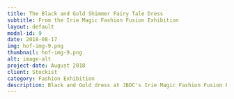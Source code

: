 ```yaml
---
title: The Black and Gold Shimmer Fairy Tale Dress
subtitle: From the Irie Magic Fashion Fusion Exhibition
layout: default
modal-id: 9
date: 2018-08-17
img: hof-img-9.png
thumbnail: hof-img-9.png
alt: image-alt
project-date: August 2018
client: Stockist
category: Fashion Exhibition
description: Black and Gold dress at JBDC's Irie Magic Fashion Fusion Exhibition held at the Jamaica Pegasus
---
```

